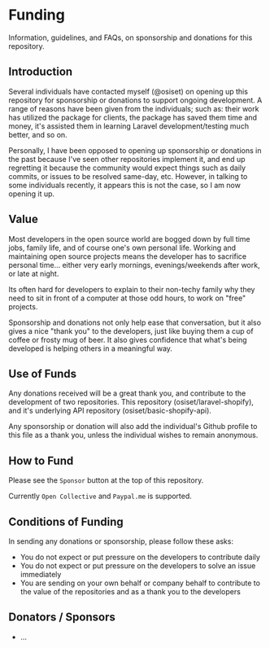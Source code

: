 # Funding

Information, guidelines, and FAQs, on sponsorship and donations for this repository.

## Introduction

Several individuals have contacted myself (@osiset) on opening up this repository for sponsorship or donations to support ongoing development. A range of reasons have been given from the individuals; such as: their work has utilized the package for clients, the package has saved them time and money, it's assisted them in learning Laravel development/testing much better, and so on.

Personally, I have been opposed to opening up sponsorship or donations in the past because I've seen other repositories implement it, and end up regretting it because the community would expect things such as daily commits, or issues to be resolved same-day, etc. However, in talking to some individuals recently, it appears this is not the case, so I am now opening it up.

## Value

Most developers in the open source world are bogged down by full time jobs, family life, and of course one's own personal life. Working and maintaining open source projects means the developer has to sacrifice personal time... either very early mornings, evenings/weekends after work, or late at night.

Its often hard for developers to explain to their non-techy family why they need to sit in front of a computer at those odd hours, to work on "free" projects.

Sponsorship and donations not only help ease that conversation, but it also gives a nice "thank you" to the developers, just like buying them a cup of coffee or frosty mug of beer. It also gives confidence that what's being developed is helping others in a meaningful way.

## Use of Funds

Any donations received will be a great thank you, and contribute to the development of two repositories. This repository (osiset/laravel-shopify), and it's underlying API repository (osiset/basic-shopify-api).

Any sponsorship or donation will also add the individual's Github profile to this file as a thank you, unless the individual wishes to remain anonymous.

## How to Fund

Please see the `Sponsor` button at the top of this repository.

Currently `Open Collective` and `Paypal.me` is supported.

## Conditions of Funding

In sending any donations or sponsorship, please follow these asks:

+ You do not expect or put pressure on the developers to contribute daily
+ You do not expect or put pressure on the developers to solve an issue immediately
+ You are sending on your own behalf or company behalf to contribute to the value of the repositories and as a thank you to the developers

## Donators / Sponsors

+ ...
